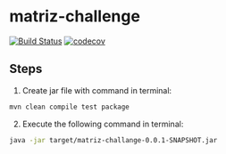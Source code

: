 # matriz-challenge
[![Build Status](https://travis-ci.org/carloslimasis/matriz-challenge.svg?branch=master)](https://travis-ci.org/carloslimasis/matriz-challenge) [![codecov](https://codecov.io/gh/carloslimasis/matriz-challenge/branch/master/graph/badge.svg)](https://codecov.io/gh/carloslimasis/matriz-challenge)

## Steps

1. Create jar file with command in terminal:
```bash
mvn clean compile test package
```

2. Execute the following command in terminal:
```bash
java -jar target/matriz-challange-0.0.1-SNAPSHOT.jar
```
